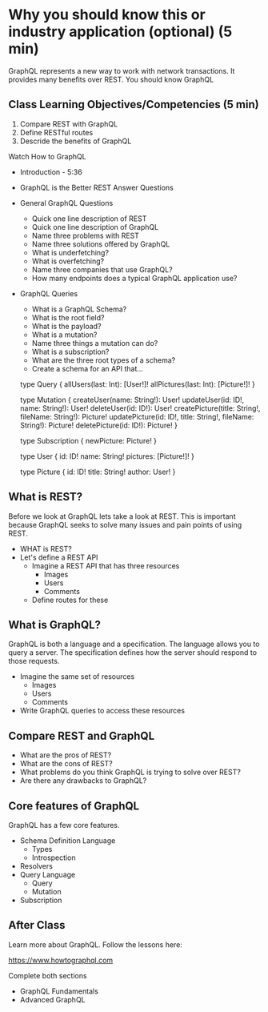 # Why you should know this or industry application (optional) (5 min)

GraphQL represents a new way to work with network transactions. It provides many benefits over REST. You should know GraphQL

## Class Learning Objectives/Competencies (5 min)

1. Compare REST with GraphQL
1. Define RESTful routes
1. Descride the benefits of GraphQL







Watch How to GraphQL
- Introduction - 5:36
- GraphQL is the Better REST
Answer Questions 
- General GraphQL Questions
	- Quick one line description of REST
	- Quick one line description of GraphQL
	- Name three problems with REST
	- Name three solutions offered by GraphQL
	- What is underfetching? 
	- What is overfetching?
	- Name three companies that use GraphQL? 
	- How many endpoints does a typical GraphQL application use? 
- GraphQL Queries
	- What is a GraphQL Schema? 
	- What is the root field? 
	- What is the payload?
	- What is a mutation? 
	- Name three things a mutation can do? 
	- What is a subscription? 
	- What are the three root types of a schema? 
	- Create a schema for an API that...

	type Query {
		allUsers(last: Int): [User!]!
		allPictures(last: Int): [Picture!]!
	}

	type Mutation {
		createUser(name: String!): User!
		updateUser(id: ID!, name: String!): User! 
		deleteUser(id: ID!): User!
		createPicture(title: String!, fileName: String!): Picture!
		updatePicture(id: ID!, title: String!, fileName: String!): Picture!
		deletePicture(id: ID!): Picture!
	}

	type Subscription {
		newPicture: Picture!
	}

	type User {
		id: ID!
		name: String!
		pictures: [Picture!]!
	}

	type Picture {
		id: ID!
		title: String!
		author: User!
	}




















## What is REST? 

Before we look at GraphQL lets take a look at REST. This is important because GraphQL seeks to solve many issues and pain points of using REST. 

- WHAT is REST?
- Let's define a REST API
	- Imagine a REST API that has three resources
		- Images 
		- Users
		- Comments
	- Define routes for these

## What is GraphQL? 

GraphQL is both a language and a specification. The language allows you to query a server. The specification defines how the server should respond to those requests. 

- Imagine the same set of resources
	- Images 
	- Users
	- Comments
- Write GraphQL queries to access these resources

## Compare REST and GraphQL

- What are the pros of REST? 
- What are the cons of REST? 
- What problems do you think GraphQL is trying to solve over REST? 
- Are there any drawbacks to GraphQL? 

## Core features of GraphQL

GraphQL has a few core features.

- Schema Definition Language
	- Types 
	- Introspection
- Resolvers
- Query Language
	- Query
	- Mutation
- Subscription

## After Class 

Learn more about GraphQL. Follow the lessons here: 

https://www.howtographql.com

Complete both sections 

- GraphQL Fundamentals
- Advanced GraphQL